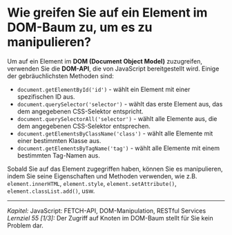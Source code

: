 # Wie greifen Sie auf ein Element im DOM-Baum zu, um es zu manipulieren?

Um auf ein Element im **DOM (Document Object Model)** zuzugreifen, verwenden Sie die **DOM-API**, die von JavaScript bereitgestellt wird. Einige der gebräuchlichsten Methoden sind:
  - `document.getElementById('id')` - wählt ein Element mit einer spezifischen ID aus.
  - `document.querySelector('selector')` - wählt das erste Element aus, das dem angegebenen CSS-Selektor entspricht.
  - `document.querySelectorAll('selector')` - wählt alle Elemente aus, die dem angegebenen CSS-Selektor entsprechen.
  - `document.getElementsByClassName('class')` - wählt alle Elemente mit einer bestimmten Klasse aus.
  - `document.getElementsByTagName('tag')` - wählt alle Elemente mit einem bestimmten Tag-Namen aus.

Sobald Sie auf das Element zugegriffen haben, können Sie es manipulieren, indem Sie seine Eigenschaften und Methoden verwenden, wie z.B. `element.innerHTML`, `element.style`, `element.setAttribute()`, `element.classList.add()`, usw.

---

_Kapitel:_ JavaScript: FETCH-API, DOM-Manipulation, RESTful Services
_Lernziel 55 \[1/3\]:_ Der Zugriff auf Knoten im DOM-Baum stellt für Sie kein Problem dar.
